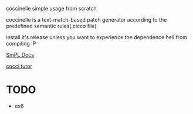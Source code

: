 coccinelle simple usage from scratch

coccinelle is a text-match-based patch generator according to the predefined semantic rules(.cicco file).

install it's release unless you want to experience the dependence hell from compiling :P

[SmPL Docs](https://coccinelle.gitlabpages.inria.fr/website/docs/main_grammar.html)

[cocci tutor](https://coccinelle.lip6.fr/papers/tutorial.pdf)

# TODO
- ex6
